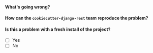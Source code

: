 #### What's going wrong?

#### How can the `cookiecutter-django-rest` team reproduce the problem?

<!-- Please add a complete description of how to reproduce the problem -->

#### Is this a problem with a fresh install of the project?

- [ ] Yes
- [ ] No

<!--
    Thank you for contributing to `cookiecutter-django-rest`! Please review this checklist
    before submitting your issue. ✨💖
    
    - Participation in this open source project is subject to the npm Code of Conduct:
      https://github.com/agconti/cookiecutter-django-rest/blob/master/CODE_OF_CONDUCT.md
-->
